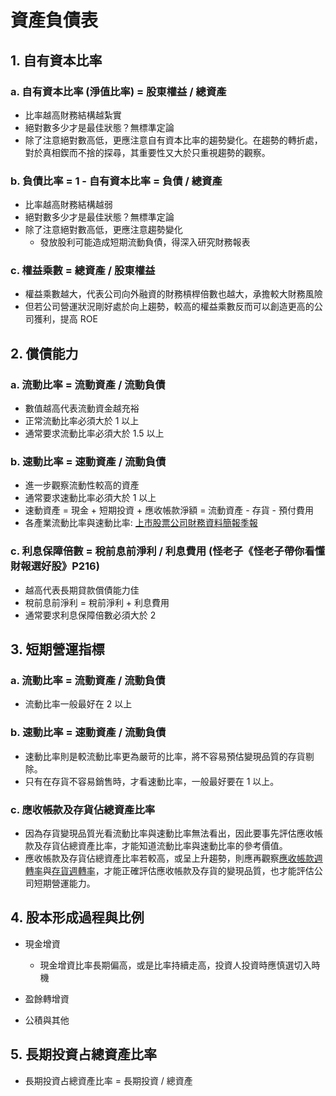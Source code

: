 # 資產負債表

## 1. 自有資本比率

### a. 自有資本比率 (淨值比率) = 股東權益 / 總資產
- 比率越高財務結構越紮實
- 絕對數多少才是最佳狀態？無標準定論
- 除了注意絕對數高低，更應注意自有資本比率的趨勢變化。在趨勢的轉折處，對於真相鍥而不捨的探尋，其重要性又大於只重視趨勢的觀察。

### b. 負債比率 = 1 - 自有資本比率 = 負債 / 總資產
- 比率越高財務結構越弱
- 絕對數多少才是最佳狀態？無標準定論
- 除了注意絕對數高低，更應注意趨勢變化
    - 發放股利可能造成短期流動負債，得深入研究財務報表

### c. 權益乘數 = 總資產 / 股東權益
- 權益乘數越大，代表公司向外融資的財務槓桿倍數也越大，承擔較大財務風險
- 但若公司營運狀況剛好處於向上趨勢，較高的權益乘數反而可以創造更高的公司獲利，提高 ROE

## 2. 償債能力

### a. 流動比率 = 流動資產 / 流動負債
- 數值越高代表流動資金越充裕
- 正常流動比率必須大於 1 以上
- 通常要求流動比率必須大於 1.5 以上

### b. 速動比率 = 速動資產 / 流動負債
- 進一步觀察流動性較高的資產
- 通常要求速動比率必須大於 1 以上
- 速動資產 = 現金 + 短期投資 + 應收帳款淨額 = 流動資產 - 存貨 - 預付費用
- 各產業流動比率與速動比率: [上市股票公司財務資料簡報季報](http://www.twse.com.tw/zh/statistics/statisticsList?type=05&subType=001)

### c. 利息保障倍數 = 稅前息前淨利 / 利息費用 (怪老子《怪老子帶你看懂財報選好股》P216)
- 越高代表長期貸款償債能力佳
- 稅前息前淨利 = 稅前淨利 + 利息費用
- 通常要求利息保障倍數必須大於 2

## 3. 短期營運指標

### a. 流動比率 = 流動資產 / 流動負債
- 流動比率一般最好在 2 以上

### b. 速動比率 = 速動資產 / 流動負債
- 速動比率則是較流動比率更為嚴苛的比率，將不容易預估變現品質的存貨剔除。
- 只有在存貨不容易銷售時，才看速動比率，一般最好要在 1 以上。

### c. 應收帳款及存貨佔總資產比率
- 因為存貨變現品質光看流動比率與速動比率無法看出，因此要事先評估應收帳款及存貨佔總資產比率，才能知道流動比率與速動比率的參考價值。
- 應收帳款及存貨佔總資產比率若較高，或呈上升趨勢，則應再觀察[應收帳款週轉率](https://github.com/Meng-Gen/StockDocs/blob/master/%E8%82%A1%E7%A5%A8%E6%8A%95%E8%B3%87/2_6_%E7%8F%BE%E9%87%91%E8%BD%89%E6%8F%9B%E5%BE%AA%E7%92%B0.md#2-應收帳款週轉率)與[存貨週轉率](https://github.com/Meng-Gen/StockDocs/blob/master/%E8%82%A1%E7%A5%A8%E6%8A%95%E8%B3%87/2_6_%E7%8F%BE%E9%87%91%E8%BD%89%E6%8F%9B%E5%BE%AA%E7%92%B0.md#1-存貨週轉率)，才能正確評估應收帳款及存貨的變現品質，也才能評估公司短期營運能力。

## 4. 股本形成過程與比例

- 現金增資
    - 現金增資比率長期偏高，或是比率持續走高，投資人投資時應慎選切入時機

- 盈餘轉增資

- 公積與其他

## 5. 長期投資占總資產比率

- 長期投資占總資產比率 = 長期投資 / 總資產
